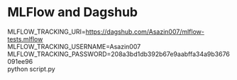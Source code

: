 # MLFlow and Dagshub

MLFLOW_TRACKING_URI=https://dagshub.com/Asazin007/mlflow-tests.mlflow \
MLFLOW_TRACKING_USERNAME=Asazin007 \
MLFLOW_TRACKING_PASSWORD=208a3bd1db392b67e9aabffa34a9b3676091ee96 \
python script.py